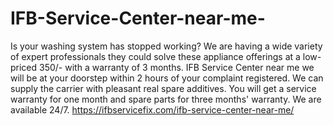 # IFB-Service-Center-near-me-
Is your washing system has stopped working? We are having a wide variety of expert professionals they could solve these appliance offerings at a low-priced 350/- with a warranty of 3 months. IFB Service Center near me we will be at your doorstep within 2 hours of your complaint registered. We can supply the carrier with pleasant real spare additives. You will get a service warranty for one month and spare parts for three months' warranty. We are available 24/7. https://ifbservicefix.com/ifb-service-center-near-me/
